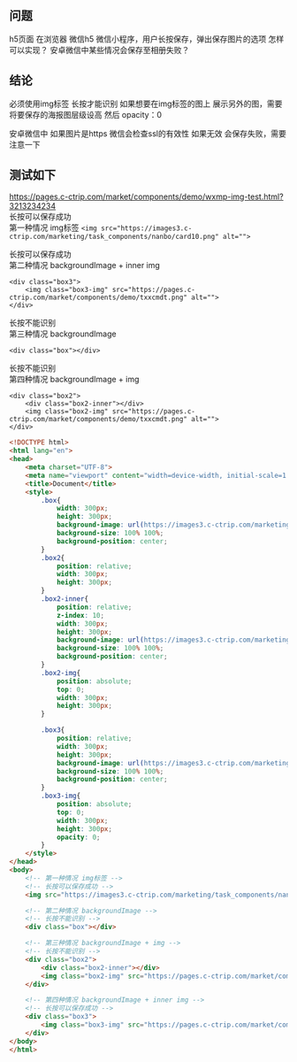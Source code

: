 ## 问题
h5页面 在浏览器 微信h5 微信小程序，用户长按保存，弹出保存图片的选项
怎样可以实现？
安卓微信中某些情况会保存至相册失败？

## 结论
必须使用img标签 长按才能识别
如果想要在img标签的图上 展示另外的图，需要将要保存的海报图层级设高 然后 opacity：0

安卓微信中 如果图片是https 微信会检查ssl的有效性 如果无效 会保存失败，需要注意一下

## 测试如下
https://pages.c-ctrip.com/market/components/demo/wxmp-img-test.html?3213234234  
长按可以保存成功  
 第一种情况 img标签
`<img src="https://images3.c-ctrip.com/marketing/task_components/nanbo/card10.png" alt="">`

长按可以保存成功  
第二种情况 backgroundImage + inner img
```
<div class="box3">
    <img class="box3-img" src="https://pages.c-ctrip.com/market/components/demo/txxcmdt.png" alt="">
</div>
```

长按不能识别  
第三种情况 backgroundImage
```
<div class="box"></div>
```

长按不能识别  
第四种情况 backgroundImage + img
```
<div class="box2">
    <div class="box2-inner"></div>
    <img class="box2-img" src="https://pages.c-ctrip.com/market/components/demo/txxcmdt.png" alt="">
</div>
```

```html
<!DOCTYPE html>
<html lang="en">
<head>
    <meta charset="UTF-8">
    <meta name="viewport" content="width=device-width, initial-scale=1.0">
    <title>Document</title>
    <style>
        .box{
            width: 300px;
            height: 300px;
            background-image: url(https://images3.c-ctrip.com/marketing/task_components/nanbo/card10.png);
            background-size: 100% 100%;
            background-position: center;
        }
        .box2{
            position: relative;
            width: 300px;
            height: 300px;
        }
        .box2-inner{
            position: relative;
            z-index: 10;
            width: 300px;
            height: 300px;
            background-image: url(https://images3.c-ctrip.com/marketing/task_components/nanbo/card10.png);
            background-size: 100% 100%;
            background-position: center;
        }
        .box2-img{
            position: absolute;
            top: 0;
            width: 300px;
            height: 300px;
        }

        .box3{
            position: relative;
            width: 300px;
            height: 300px;
            background-image: url(https://images3.c-ctrip.com/marketing/task_components/nanbo/card10.png);
            background-size: 100% 100%;
            background-position: center;
        }
        .box3-img{
            position: absolute;
            top: 0;
            width: 300px;
            height: 300px;
            opacity: 0;
        }
    </style>
</head>
<body>
    <!-- 第一种情况 img标签 -->
    <!-- 长按可以保存成功 -->
    <img src="https://images3.c-ctrip.com/marketing/task_components/nanbo/card10.png" alt="">

    <!-- 第二种情况 backgroundImage -->
    <!-- 长按不能识别 -->
    <div class="box"></div>

    <!-- 第三种情况 backgroundImage + img -->
    <!-- 长按不能识别 -->
    <div class="box2">
        <div class="box2-inner"></div>
        <img class="box2-img" src="https://pages.c-ctrip.com/market/components/demo/txxcmdt.png" alt="">
    </div>

    <!-- 第四种情况 backgroundImage + inner img -->
    <!-- 长按可以保存成功 -->
    <div class="box3">
        <img class="box3-img" src="https://pages.c-ctrip.com/market/components/demo/txxcmdt.png" alt="">
    </div>
</body>
</html>
```

